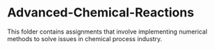 # Advanced-Chemical-Reactions
This folder contains assignments that involve implementing numerical methods to solve issues in chemical process industry.
